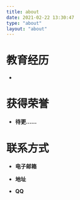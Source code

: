 ```yaml
---
title: about
date: 2021-02-22 13:30:47
type: "about"
layout: "about"
---
```


# 教育经历
* 


# 获得荣誉
* <b>待更......</b>


# 联系方式
* <b>电子邮箱</b>

* <b>地址</b>

* <b>QQ</b>
